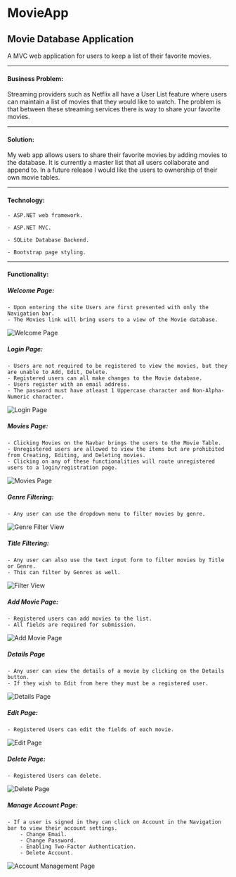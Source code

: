 # MovieApp

## Movie Database Application

A MVC web application for users to keep a list of their favorite movies.

---

#### Business Problem:

Streaming providers such as Netflix all have a User List feature where users can maintain a list of movies that they would like to watch. The problem is that between these streaming services there is way to share your favorite movies.

---

#### Solution:

My web app allows users to share their favorite movies by adding movies to the database. It is currently a master list that all users collaborate and append to. In a future release I would like the users to ownership of their own movie tables.

---

#### Technology:

    - ASP.NET web framework.

    - ASP.NET MVC.

    - SQLite Database Backend.

    - Bootstrap page styling.

---

#### Functionality:

##### Welcome Page:
    - Upon entering the site Users are first presented with only the Navigation bar.
    - The Movies link will bring users to a view of the Movie database.
![Welcome Page](https://github.com/SamEakin/Movie-MVC/blob/AuthVersion/Documentation/Screenshots/welcome-screen.png)

##### Login Page:
    - Users are not required to be registered to view the movies, but they are unable to Add, Edit, Delete.
    - Registered users can all make changes to the Movie database.
    - Users register with an email address.
    - The password must have atleast 1 Uppercase character and Non-Alpha-Numeric character.
![Login Page](https://github.com/SamEakin/Movie-MVC/blob/AuthVersion/Documentation/Screenshots/login-screen.png)

##### Movies Page:
    - Clicking Movies on the Navbar brings the users to the Movie Table.
    - Unregistered users are allowed to view the items but are prohibited from Creating, Editing, and Deleting movies.
    - Clicking on any of these functionalities will route unregistered users to a login/registration page.
![Movies Page](https://github.com/SamEakin/Movie-MVC/blob/AuthVersion/Documentation/Screenshots/movies-screen.png)

##### Genre Filtering:
    - Any user can use the dropdown menu to filter movies by genre.
![Genre Filter View](https://github.com/SamEakin/Movie-MVC/blob/AuthVersion/Documentation/Screenshots/genre-filter.png)

##### Title Filtering:
    - Any user can also use the text input form to filter movies by Title or Genre.
    - This can filter by Genres as well.
![Filter View](https://github.com/SamEakin/Movie-MVC/blob/AuthVersion/Documentation/Screenshots/filter.png)

##### Add Movie Page:
    - Registered users can add movies to the list.
    - All fields are required for submission.
![Add Movie Page](https://github.com/SamEakin/Movie-MVC/blob/AuthVersion/Documentation/Screenshots/add-movie-screen.png)

##### Details Page
    - Any user can view the details of a movie by clicking on the Details button.
    - If they wish to Edit from here they must be a registered user.
![Details Page](https://github.com/SamEakin/Movie-MVC/blob/AuthVersion/Documentation/Screenshots/details-screen.png)

##### Edit Page:
    - Registered Users can edit the fields of each movie.
![Edit Page](https://github.com/SamEakin/Movie-MVC/blob/AuthVersion/Documentation/Screenshots/edit-screen.png)

##### Delete Page:
    - Registered Users can delete.
![Delete Page](https://github.com/SamEakin/Movie-MVC/blob/AuthVersion/Documentation/Screenshots/delete-screen.png)

##### Manage Account Page:
    - If a user is signed in they can click on Account in the Navigation bar to view their account settings.
        - Change Email.
        - Change Password.
        - Enabling Two-Factor Authentication.
        - Delete Account.         
![Account Management Page](https://github.com/SamEakin/Movie-MVC/blob/AuthVersion/Documentation/Screenshots/manage-screen.png)
